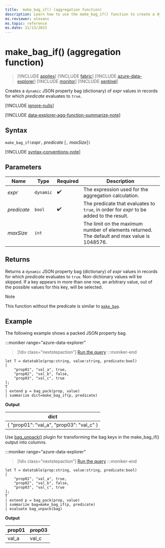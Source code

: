 ```yaml
---
title:  make_bag_if() (aggregation function)
description: Learn how to use the make_bag_if() function to create a dynamic JSON property bag of expression values where the predicate evaluates to true.
ms.reviewer: alexans
ms.topic: reference
ms.date: 11/13/2023
---
```

# make_bag_if() (aggregation function)

> [!INCLUDE [applies](../includes/applies-to-version/applies.md)] [!INCLUDE [fabric](../includes/applies-to-version/fabric.md)] [!INCLUDE [azure-data-explorer](../includes/applies-to-version/azure-data-explorer.md)] [!INCLUDE [monitor](../includes/applies-to-version/monitor.md)] [!INCLUDE [sentinel](../includes/applies-to-version/sentinel.md)]

Creates a `dynamic` JSON property bag (dictionary) of *expr* values in records for which *predicate* evaluates to `true`.

[!INCLUDE [ignore-nulls](../includes/ignore-nulls.md)]

[!INCLUDE [data-explorer-agg-function-summarize-note](../includes/agg-function-summarize-note.md)]

## Syntax

`make_bag_if(`*expr*`,` *predicate* [`,` *maxSize*]`)`

[!INCLUDE [syntax-conventions-note](../includes/syntax-conventions-note.md)]

## Parameters

| Name | Type | Required | Description |
|--|--|--|--|
| *expr* | `dynamic` |  :heavy_check_mark: | The expression used for the aggregation calculation. |
| *predicate* | `bool` |  :heavy_check_mark: | The predicate that evaluates to `true`, in order for *expr* to be added to the result. |
| *maxSize* | `int` |  | The limit on the maximum number of elements returned. The default and max value is 1048576. |

## Returns

Returns a `dynamic` JSON property bag (dictionary) of *expr* values in records for which *predicate* evaluates to `true`. Non-dictionary values will be skipped.
If a key appears in more than one row, an arbitrary value, out of the possible values for this key, will be selected.

> [!NOTE]
> This function without the predicate is similar to [`make_bag`](make-bag-aggregation-function.md).

## Example

The following example shows a packed JSON property bag.

:::moniker range="azure-data-explorer"
> [!div class="nextstepaction"]
> <a href="https://dataexplorer.azure.com/clusters/help/databases/Samples?query=H4sIAAAAAAAAA1WOywqDQAxF9/MVwZXCLPrYWfwLd0Uko1EGRx1mYimlH99YtNhkc8O5geOIoYQCWmRZ4yj1YfZ55GCnXsMD3UK/ywdqbYNMuZlnl6m7Aplk/TidEw2J1GuUwGEhfYCXHRoJHbr4R687bbZXVd1Uqd5AT6apBS9+BvvaYzN89TavTCpxGUcM9kUgZlyMOFC9dm2X+oNw9gEXEDu16AAAAA==" target="_blank">Run the query</a>
:::moniker-end

```kusto
let T = datatable(prop:string, value:string, predicate:bool)
[
    "prop01", "val_a", true,
    "prop02", "val_b", false,
    "prop03", "val_c", true
];
T
| extend p = bag_pack(prop, value)
| summarize dict=make_bag_if(p, predicate)
```

**Output**

|dict|
|----|
|{ "prop01": "val_a", "prop03": "val_c" } |

Use [bag_unpack()](bag-unpack-plugin.md) plugin for transforming the bag keys in the make_bag_if() output into columns.

:::moniker range="azure-data-explorer"
> [!div class="nextstepaction"]
> <a href="https://dataexplorer.azure.com/clusters/help/databases/Samples?query=H4sIAAAAAAAAA1WOzQqDMBCE73mKxZNCDv25WXwLb6XIxqwSjBpiUkrpw3cjWuzuZZb5ZhlLAWqoQGPgVZZy52dXLsGbqZfwRBvpdzlP2rQYqFTzbAtxF8CTpcTpnEnIGG+QRfCR5MG87KZi0aFd/tzr7rZbVDxuohYfoFegSYPjfgr7xmE7rPW2XgUjSxxH9OZNiahGHKhJqOlyd+ibSEoZ1uurOK3PWBZfye97QAIBAAA=" target="_blank">Run the query</a>
:::moniker-end

```kusto
let T = datatable(prop:string, value:string, predicate:bool)
[
    "prop01", "val_a", true,
    "prop02", "val_b", false,
    "prop03", "val_c", true
];
T
| extend p = bag_pack(prop, value)
| summarize bag=make_bag_if(p, predicate)
| evaluate bag_unpack(bag)
```

**Output**

|prop01|prop03|
|---|---|
|val_a|val_c|
